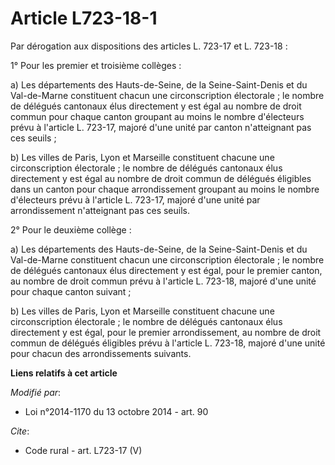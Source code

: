# Article L723-18-1

Par dérogation aux dispositions des articles L. 723-17 et L. 723-18 : 

1° Pour les premier et troisième collèges : 

a) Les départements des Hauts-de-Seine, de la Seine-Saint-Denis et du Val-de-Marne constituent chacun une circonscription
électorale ; le nombre de délégués cantonaux élus directement y est égal au nombre de droit commun pour chaque canton
groupant au moins le nombre d'électeurs prévu à l'article L. 723-17, majoré d'une unité par canton n'atteignant pas ces
seuils ; 

b) Les villes de Paris, Lyon et Marseille constituent chacune une circonscription électorale ; le nombre de délégués
cantonaux élus directement y est égal au nombre de droit commun de délégués éligibles dans un canton pour chaque
arrondissement groupant au moins le nombre d'électeurs prévu à l'article L. 723-17, majoré d'une unité par arrondissement
n'atteignant pas ces seuils. 

2° Pour le deuxième collège : 

a) Les départements des Hauts-de-Seine, de la Seine-Saint-Denis et du Val-de-Marne constituent chacun une circonscription
électorale ; le nombre de délégués cantonaux élus directement y est égal, pour le premier canton, au nombre de droit commun
prévu à l'article L. 723-18, majoré d'une unité pour chaque canton suivant ; 

b) Les villes de Paris, Lyon et Marseille constituent chacune une circonscription électorale ; le nombre de délégués
cantonaux élus directement y est égal, pour le premier arrondissement, au nombre de droit commun de délégués éligibles prévu
à l'article L. 723-18, majoré d'une unité pour chacun des arrondissements suivants.

**Liens relatifs à cet article**

_Modifié par_:

  - Loi n°2014-1170 du 13 octobre 2014 - art. 90

_Cite_:

  - Code rural - art. L723-17 (V)
